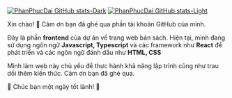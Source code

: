 [![PhanPhucDai GitHub stats-Dark](https://github-readme-stats.vercel.app/api?username=PhanPhucDai&show_icons=true&theme=dark#gh-dark-mode-only)](https://github.com/PhanPhucDai/github-readme-stats#gh-dark-mode-only)
[![PhanPhucDai GitHub stats-Light](https://github-readme-stats.vercel.app/api?username=PhanPhucDai&show_icons=true&theme=default#gh-light-mode-only)](https://github.com/PhanPhucDai/github-readme-stats#gh-light-mode-only)



Xin chào! 👋
Cảm ơn bạn đã ghé qua phần tài khoản GitHub của mình.

Đây là phần **frontend** của dự án về trang web bán sách.
Hiện tại, mình đang sử dụng ngôn ngữ **Javascript, Typescript** và các framework như **React** để phát triển
và các ngôn ngữ đánh dấu như **HTML, CSS**

Mình làm web này chủ yếu để thực hành khả năng lập trình cũng như trau dồi thêm kiến thức.
Cảm ơn bạn đã ghé qua.

💬 Chúc bạn một ngày tốt lành! 🌟
